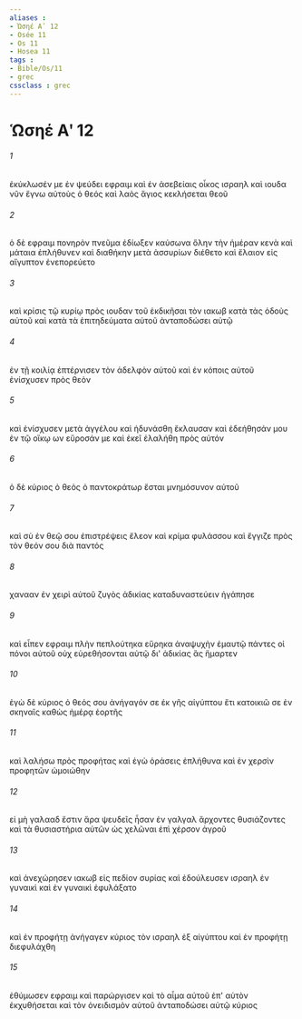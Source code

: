 ```yaml
---
aliases : 
- Ὡσηέ Αʹ 12
- Osée 11
- Os 11
- Hosea 11
tags : 
- Bible/Os/11
- grec
cssclass : grec
---
```


# Ὡσηέ Αʹ 12

###### 1
ἐκύκλωσέν με ἐν ψεύδει εφραιμ καὶ ἐν ἀσεβείαις οἶκος ισραηλ καὶ ιουδα νῦν ἔγνω αὐτοὺς ὁ θεός καὶ λαὸς ἅγιος κεκλήσεται θεοῦ
###### 2
ὁ δὲ εφραιμ πονηρὸν πνεῦμα ἐδίωξεν καύσωνα ὅλην τὴν ἡμέραν κενὰ καὶ μάταια ἐπλήθυνεν καὶ διαθήκην μετὰ ἀσσυρίων διέθετο καὶ ἔλαιον εἰς αἴγυπτον ἐνεπορεύετο
###### 3
καὶ κρίσις τῷ κυρίῳ πρὸς ιουδαν τοῦ ἐκδικῆσαι τὸν ιακωβ κατὰ τὰς ὁδοὺς αὐτοῦ καὶ κατὰ τὰ ἐπιτηδεύματα αὐτοῦ ἀνταποδώσει αὐτῷ
###### 4
ἐν τῇ κοιλίᾳ ἐπτέρνισεν τὸν ἀδελφὸν αὐτοῦ καὶ ἐν κόποις αὐτοῦ ἐνίσχυσεν πρὸς θεὸν
###### 5
καὶ ἐνίσχυσεν μετὰ ἀγγέλου καὶ ἠδυνάσθη ἔκλαυσαν καὶ ἐδεήθησάν μου ἐν τῷ οἴκῳ ων εὕροσάν με καὶ ἐκεῖ ἐλαλήθη πρὸς αὐτόν
###### 6
ὁ δὲ κύριος ὁ θεὸς ὁ παντοκράτωρ ἔσται μνημόσυνον αὐτοῦ
###### 7
καὶ σὺ ἐν θεῷ σου ἐπιστρέψεις ἔλεον καὶ κρίμα φυλάσσου καὶ ἔγγιζε πρὸς τὸν θεόν σου διὰ παντός
###### 8
χανααν ἐν χειρὶ αὐτοῦ ζυγὸς ἀδικίας καταδυναστεύειν ἠγάπησε
###### 9
καὶ εἶπεν εφραιμ πλὴν πεπλούτηκα εὕρηκα ἀναψυχὴν ἐμαυτῷ πάντες οἱ πόνοι αὐτοῦ οὐχ εὑρεθήσονται αὐτῷ δι' ἀδικίας ἃς ἥμαρτεν
###### 10
ἐγὼ δὲ κύριος ὁ θεός σου ἀνήγαγόν σε ἐκ γῆς αἰγύπτου ἔτι κατοικιῶ σε ἐν σκηναῖς καθὼς ἡμέρᾳ ἑορτῆς
###### 11
καὶ λαλήσω πρὸς προφήτας καὶ ἐγὼ ὁράσεις ἐπλήθυνα καὶ ἐν χερσὶν προφητῶν ὡμοιώθην
###### 12
εἰ μὴ γαλααδ ἔστιν ἄρα ψευδεῖς ἦσαν ἐν γαλγαλ ἄρχοντες θυσιάζοντες καὶ τὰ θυσιαστήρια αὐτῶν ὡς χελῶναι ἐπὶ χέρσον ἀγροῦ
###### 13
καὶ ἀνεχώρησεν ιακωβ εἰς πεδίον συρίας καὶ ἐδούλευσεν ισραηλ ἐν γυναικὶ καὶ ἐν γυναικὶ ἐφυλάξατο
###### 14
καὶ ἐν προφήτῃ ἀνήγαγεν κύριος τὸν ισραηλ ἐξ αἰγύπτου καὶ ἐν προφήτῃ διεφυλάχθη
###### 15
ἐθύμωσεν εφραιμ καὶ παρώργισεν καὶ τὸ αἷμα αὐτοῦ ἐπ' αὐτὸν ἐκχυθήσεται καὶ τὸν ὀνειδισμὸν αὐτοῦ ἀνταποδώσει αὐτῷ κύριος
